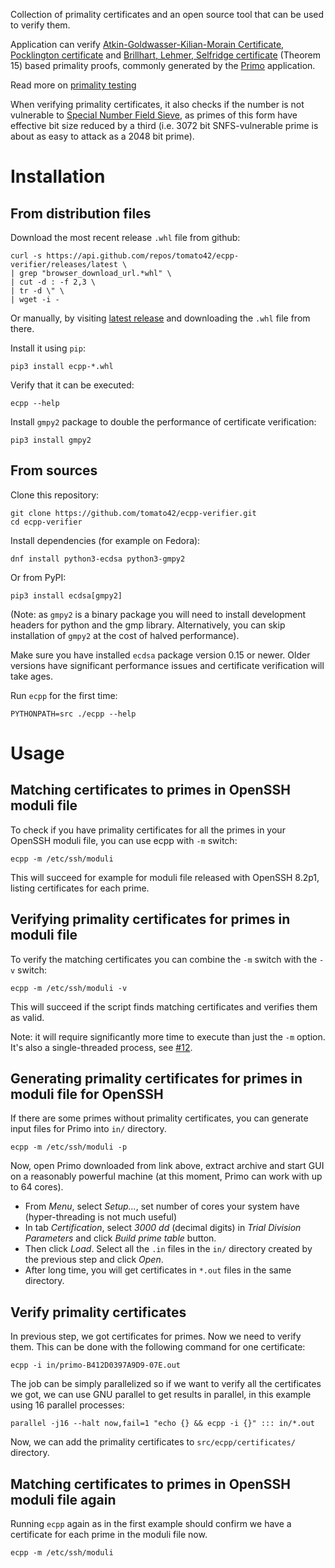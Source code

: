 Collection of primality certificates and an open source tool
that can be used to verify them.

Application can verify [Atkin-Goldwasser-Kilian-Morain Certificate](http://mathworld.wolfram.com/Atkin-Goldwasser-Kilian-MorainCertificate.html),
[Pocklington certificate](http://mathworld.wolfram.com/PocklingtonsTheorem.html)
and
[Brillhart, Lehmer, Selfridge certificate](http://www.ams.org/mcom/1975-29-130/S0025-5718-1975-0384673-1/S0025-5718-1975-0384673-1.pdf) (Theorem 15) based
primality proofs, commonly generated by the [Primo](http://www.ellipsa.eu/public/primo/primo.html)
application.

Read more on [primality testing](http://cr.yp.to/primetests.html)

When verifying primality certificates, it also checks if the number is not
vulnerable to
[Special Number Field Sieve](https://en.wikipedia.org/wiki/Special_number_field_sieve),
as primes of this form have effective bit size reduced by a third
(i.e. 3072 bit SNFS-vulnerable prime is about as easy to attack as a 2048 bit
prime).

# Installation

## From distribution files

Download the most recent release `.whl` file from github:

    curl -s https://api.github.com/repos/tomato42/ecpp-verifier/releases/latest \
    | grep "browser_download_url.*whl" \
    | cut -d : -f 2,3 \
    | tr -d \" \
    | wget -i -

Or manually, by visiting
[latest release](https://github.com/tomato42/ecpp-verifier/releases/latest)
and downloading the `.whl` file from there.

Install it using `pip`:

    pip3 install ecpp-*.whl

Verify that it can be executed:

    ecpp --help

Install `gmpy2` package to double the performance of certificate verification:

    pip3 install gmpy2

## From sources

Clone this repository:

    git clone https://github.com/tomato42/ecpp-verifier.git
    cd ecpp-verifier

Install dependencies (for example on Fedora):

    dnf install python3-ecdsa python3-gmpy2

Or from PyPI:

    pip3 install ecdsa[gmpy2]

(Note: as `gmpy2` is a binary package you will need to install development
headers for python and the gmp library. Alternatively, you can skip
installation of `gmpy2` at the cost of halved performance).

Make sure you have installed `ecdsa` package version 0.15 or newer. Older
versions have significant performance issues and certificate verification
will take ages.

Run `ecpp` for the first time:

    PYTHONPATH=src ./ecpp --help

# Usage

## Matching certificates to primes in OpenSSH moduli file

To check if you have primality certificates for all the primes in your OpenSSH
moduli file, you can use ecpp with `-m` switch:

    ecpp -m /etc/ssh/moduli

This will succeed for example for moduli file released with OpenSSH 8.2p1,
listing certificates for each prime.

## Verifying primality certificates for primes in moduli file

To verify the matching certificates you can combine the `-m` switch with
the `-v` switch:

    ecpp -m /etc/ssh/moduli -v

This will succeed if the script finds matching certificates and verifies
them as valid.

Note: it will require significantly more time to execute than just the `-m`
option. It's also a single-threaded process, see
[#12](https://github.com/tomato42/ecpp-verifier/issues/12).

## Generating primality certificates for primes in moduli file for OpenSSH

If there are some primes without primality certificates, you can generate
input files for Primo into `in/` directory.

    ecpp -m /etc/ssh/moduli -p

Now, open Primo downloaded from link above, extract archive and start GUI on
a reasonably powerful machine (at this moment, Primo can work with up to
64 cores).

 * From *Menu*, select *Setup...*, set number of cores your system have
   (hyper-threading is not much useful)
 * In tab *Certification*, select *3000 dd* (decimal digits) in *Trial
   Division Parameters* and click *Build prime table* button.
 * Then click *Load*. Select all the `.in` files in
   the `in/` directory created by the previous step and click *Open*.
 * After long time, you will get certificates in `*.out` files in the same
   directory.

## Verify primality certificates

In previous step, we got certificates for primes. Now we need to verify them.
This can be done with the following command for one certificate:

    ecpp -i in/primo-B412D0397A9D9-07E.out

The job can be simply parallelized so if we want to verify all
the certificates we got, we can use GNU parallel to get results in parallel,
in this example using 16 parallel processes:

    parallel -j16 --halt now,fail=1 "echo {} && ecpp -i {}" ::: in/*.out

Now, we can add the primality certificates to `src/ecpp/certificates/`
directory.

## Matching certificates to primes in OpenSSH moduli file again

Running `ecpp` again as in the first example should confirm we have
a certificate for each prime in the moduli file now.

    ecpp -m /etc/ssh/moduli
